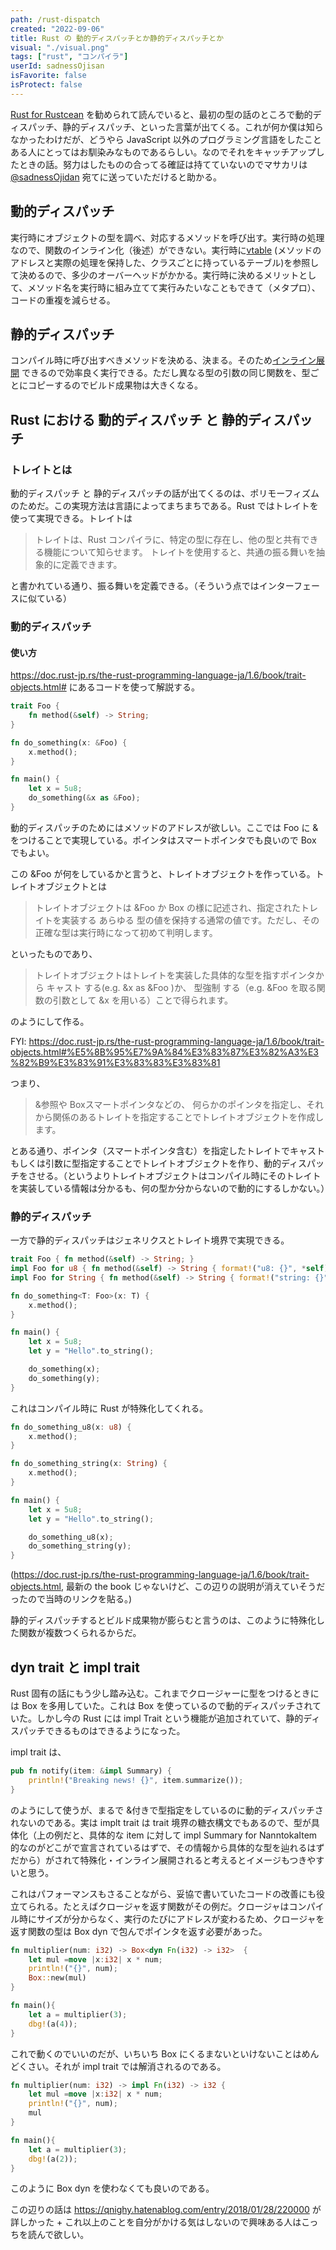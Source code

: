 ```yaml
---
path: /rust-dispatch
created: "2022-09-06"
title: Rust の 動的ディスパッチとか静的ディスパッチとか
visual: "./visual.png"
tags: ["rust", "コンパイラ"]
userId: sadnessOjisan
isFavorite: false
isProtect: false
---
```


[Rust for Rustcean](https://nostarch.com/rust-rustaceans) を勧められて読んでいると、最初の型の話のところで動的ディスパッチ、静的ディスパッチ、といった言葉が出てくる。これが何か僕は知らなかったわけだが、どうやら JavaScript 以外のプログラミング言語をしたことある人にとってはお馴染みなものであるらしい。なのでそれをキャッチアップしたときの話。努力はしたものの合ってる確証は持てていないのでマサカリは [@sadnessOjidan](https://twitter.com/sadnessOjisan) 宛てに送っていただけると助かる。

## 動的ディスパッチ

実行時にオブジェクトの型を調べ、対応するメソッドを呼び出す。実行時の処理なので、関数のインライン化（後述）ができない。実行時に[vtable](https://ja.wikipedia.org/wiki/%E4%BB%AE%E6%83%B3%E9%96%A2%E6%95%B0%E3%83%86%E3%83%BC%E3%83%96%E3%83%AB) (メソッドのアドレスと実際の処理を保持した、クラスごとに持っているテーブル)を参照して決めるので、多少のオーバーヘッドがかかる。実行時に決めるメリットとして、メソッド名を実行時に組み立てて実行みたいなこともできて（メタプロ）、コードの重複を減らせる。

## 静的ディスパッチ

コンパイル時に呼び出すべきメソッドを決める、決まる。そのため[インライン展開](https://ja.wikipedia.org/wiki/%E3%82%A4%E3%83%B3%E3%83%A9%E3%82%A4%E3%83%B3%E5%B1%95%E9%96%8B) できるので効率良く実行できる。ただし異なる型の引数の同じ関数を、型ごとにコピーするのでビルド成果物は大きくなる。

## Rust における 動的ディスパッチ と 静的ディスパッチ

### トレイトとは

動的ディスパッチ と 静的ディスパッチの話が出てくるのは、ポリモーフィズムのためだ。この実現方法は言語によってまちまちである。Rust ではトレイトを使って実現できる。トレイトは

> トレイトは、Rust コンパイラに、特定の型に存在し、他の型と共有できる機能について知らせます。 トレイトを使用すると、共通の振る舞いを抽象的に定義できます。

と書かれている通り、振る舞いを定義できる。（そういう点ではインターフェースに似ている）

### 動的ディスパッチ

#### 使い方

<https://doc.rust-jp.rs/the-rust-programming-language-ja/1.6/book/trait-objects.html#> にあるコードを使って解説する。

```rust
trait Foo {
    fn method(&self) -> String;
}

fn do_something(x: &Foo) {
    x.method();
}

fn main() {
    let x = 5u8;
    do_something(&x as &Foo);
}
```

動的ディスパッチのためにはメソッドのアドレスが欲しい。ここでは Foo に & をつけることで実現している。ポインタはスマートポインタでも良いので Box でもよい。

この &Foo が何をしているかと言うと、トレイトオブジェクトを作っている。トレイトオブジェクトとは

> トレイトオブジェクトは &Foo か Box<Foo> の様に記述され、指定されたトレイトを実装する あらゆる 型の値を保持する通常の値です。ただし、その正確な型は実行時になって初めて判明します。

といったものであり、

> トレイトオブジェクトはトレイトを実装した具体的な型を指すポインタから キャスト する(e.g. &x as &Foo )か、 型強制 する（e.g. &Foo を取る関数の引数として &x を用いる）ことで得られます。

のようにして作る。

FYI: <https://doc.rust-jp.rs/the-rust-programming-language-ja/1.6/book/trait-objects.html#%E5%8B%95%E7%9A%84%E3%83%87%E3%82%A3%E3%82%B9%E3%83%91%E3%83%83%E3%83%81>

つまり、

> &参照や Box<T>スマートポインタなどの、 何らかのポインタを指定し、それから関係のあるトレイトを指定することでトレイトオブジェクトを作成します。

とある通り、ポインタ（スマートポインタ含む）を指定したトレイトでキャストもしくは引数に型指定することでトレイトオブジェクトを作り、動的ディスパッチをさせる。（というよりトレイトオブジェクトはコンパイル時にそのトレイトを実装している情報は分かるも、何の型か分からないので動的にするしかない。）

### 静的ディスパッチ

一方で静的ディスパッチはジェネリクスとトレイト境界で実現できる。

```rust
trait Foo { fn method(&self) -> String; }
impl Foo for u8 { fn method(&self) -> String { format!("u8: {}", *self) } }
impl Foo for String { fn method(&self) -> String { format!("string: {}", *self) } }

fn do_something<T: Foo>(x: T) {
    x.method();
}

fn main() {
    let x = 5u8;
    let y = "Hello".to_string();

    do_something(x);
    do_something(y);
}
```

これはコンパイル時に Rust が特殊化してくれる。

```rust
fn do_something_u8(x: u8) {
    x.method();
}

fn do_something_string(x: String) {
    x.method();
}

fn main() {
    let x = 5u8;
    let y = "Hello".to_string();

    do_something_u8(x);
    do_something_string(y);
}
```

(https://doc.rust-jp.rs/the-rust-programming-language-ja/1.6/book/trait-objects.html, 最新の the book じゃないけど、この辺りの説明が消えていそうだったので当時のリンクを貼る。)

静的ディスパッチするとビルド成果物が膨らむと言うのは、このように特殊化した関数が複数つくられるからだ。

## dyn trait と impl trait

Rust 固有の話にもう少し踏み込む。これまでクロージャーに型をつけるときには Box<T> を多用していた。これは Box を使っているので動的ディスパッチされていた。しかし今の Rust には impl Trait という機能が追加されていて、静的ディスパッチできるものはできるようになった。

impl trait は、

```rust
pub fn notify(item: &impl Summary) {
    println!("Breaking news! {}", item.summarize());
}
```

のようにして使うが、まるで &付きで型指定をしているのに動的ディスパッチされないのである。実は implt trait は trait 境界の糖衣構文でもあるので、型が具体化（上の例だと、具体的な item に対して impl Summary for NanntokaItem 的なのがどこがで宣言されているはずで、その情報から具体的な型を辿れるはずだから）がされて特殊化・インライン展開されると考えるとイメージもつきやすいと思う。

これはパフォーマンスもさることながら、妥協で書いていたコードの改善にも役立てられる。たとえばクロージャを返す関数がその例だ。クロージャはコンパイル時にサイズが分からなく、実行のたびにアドレスが変わるため、クロージャを返す関数の型は Box dyn で包んでポインタを返す必要があった。

```rust
fn multiplier(num: i32) -> Box<dyn Fn(i32) -> i32>  {
	let mul =move |x:i32| x * num;
	println!("{}", num);
	Box::new(mul)
}

fn main(){
    let a = multiplier(3);
    dbg!(a(4));
}
```

これで動くのでいいのだが、いちいち Box にくるまないといけないことはめんどくさい。それが impl trait では解消されるのである。

```rust
fn multiplier(num: i32) -> impl Fn(i32) -> i32 {
	let mul =move |x:i32| x * num;
	println!("{}", num);
	mul
}

fn main(){
    let a = multiplier(3);
    dbg!(a(2));
}
```

このように Box dyn を使わなくても良いのである。

この辺りの話は <https://qnighy.hatenablog.com/entry/2018/01/28/220000> が詳しかった + これ以上のことを自分がかける気はしないので興味ある人はこっちを読んで欲しい。
